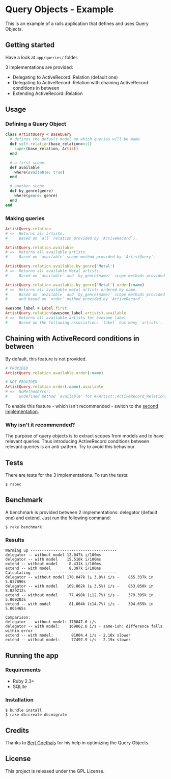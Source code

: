 # Query Objects - Example

This is an example of a rails application that defines and uses Query Objects.

## Getting started

Have a look at `app/queries/` folder.

3 implementations are provided:

* Delegating to ActiveRecord::Relation (default one)
* Delegating to ActiveRecord::Relation with chaining ActiveRecord conditions in between
* Extending ActiveRecord::Relation

## Usage

### Defining a Query Object

```ruby
class ArtistQuery < BaseQuery
  # defines the default model on which queries will be made
  def self.relation(base_relation=nil)
    super(base_relation, Artist)
  end

  # a first scope
  def available
    where(available: true)
  end

  # another scope
  def by_genre(genre)
    where(genre: genre)
  end
end
```

### Making queries

```ruby
ArtistQuery.relation
# =>  Returns all artists.
#     Based on `all` relation provided by `ActiveRecord`).

ArtistQuery.relation.available
# =>  Returns all available artists.
#     Based on `available` scope method provided by `ArtistQuery`.

ArtistQuery.relation.available.by_genre('Metal')
# =>  Returns all available Metal artists.
#     Based on `available` and `by_genre(name)` scope methods provided by `ArtistQuery`.

ArtistQuery.relation.available.by_genre('Metal').order(:name)
# =>  Returns all available metal artists ordered by name.
#     Based on `available` and `by_genre(name)` scope methods provided by `ArtistQuery`
#     and based on `order` method provided by `ActiveRecord`.

awesome_label = Label.first
ArtistQuery.relation(awesome_label.artists).available
# =>  Returns all available artists for awesome label.
#     Based on the following association: `label` has many `artists`.
```

## Chaining with ActiveRecord conditions in between

By default, this feature is not provided.

```ruby
# PROVIDED
ArtistQuery.relation.available.order(:name)

# NOT PROVIDED
ArtistQuery.relation.order(:name).available
# =>  NoMethodError:
#     undefined method `available' for #<Artist::ActiveRecord_Relation:0x000000033208b8>
```

To enable this feature - which isn't recommended - switch to the [second implementation](app/queries/chaining/base_query.rb).

### Why isn't it recommended?

The purpose of query objects is to extract scopes from models and to have relevant queries.
Thus introducing ActiveRecord conditions between relevant queries is an anti-pattern. Try to avoid this behaviour.

## Tests

There are tests for the 3 implementations. To run the tests:

```
$ rspec
```

## Benchmark

A benchmark is provided between 2 implementations: delegator (default one) and extend. Just run the following command:

```
$ rake benchmark
```

### Results

```
Warming up --------------------------------------
delegator -- without model 12.047k i/100ms
delegator -- with model    15.510k i/100ms
extend -- without model     8.431k i/100ms
extend -- with model        8.397k i/100ms
Calculating -------------------------------------
delegator -- without model 170.047k (± 3.8%) i/s -    855.337k in   5.037890s
delegator -- with model    169.862k (± 3.5%) i/s -    853.050k in   5.029212s
extend -- without model     77.498k (±12.7%) i/s -    379.395k in   5.009203s
extend -- with model        81.004k (±14.7%) i/s -    394.659k in   5.005465s

Comparison:
delegator -- without model: 170047.0 i/s
delegator -- with model:    169862.0 i/s - same-ish: difference falls within error
extend -- with model:        81004.4 i/s - 2.10x slower
extend -- without model:     77497.9 i/s - 2.19x slower
```

## Running the app

### Requirements

* Ruby 2.3+
* SQLite

### Installation

```
$ bundle install
$ rake db:create db:migrate
```

## Credits

Thanks to [Bert Goethals](http://bertg.be/) for his help in optimizing the Query Objects.

## License

This project is released under the GPL License.
